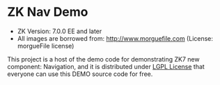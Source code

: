 ZK Nav Demo
=========


* ZK Version: 7.0.0 EE and later
* All images are borrowed from: http://www.morguefile.com (License: morgueFile license)


This project is a host of the demo code for demonstrating ZK7 new component: Navigation, and it is distributed under [LGPL License](http://www.gnu.org/licenses/lgpl.html) that everyone can use this DEMO source code for free.

